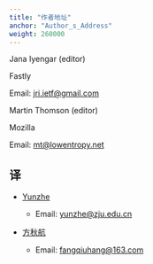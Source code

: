 ```yaml
---
title: "作者地址"
anchor: "Author_s_Address"
weight: 260000
---
```


Jana Iyengar (editor)

Fastly

Email: jri.ietf@gmail.com

Martin Thomson (editor)

Mozilla

Email: mt@lowentropy.net

## 译

- [Yunzhe](https://github.com/YunzheZJU)
  - Email: yunzhe@zju.edu.cn

- [方秋航](https://github.com/fangqiuhang)
  - Email: fangqiuhang@163.com
